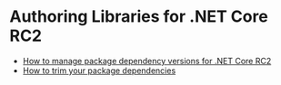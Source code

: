 # Authoring Libraries for .NET Core RC2

* [How to manage package dependency versions for .NET Core RC2](fastening-libraries-to-rc2.md)
* [How to trim your package dependencies](trimming.md)
